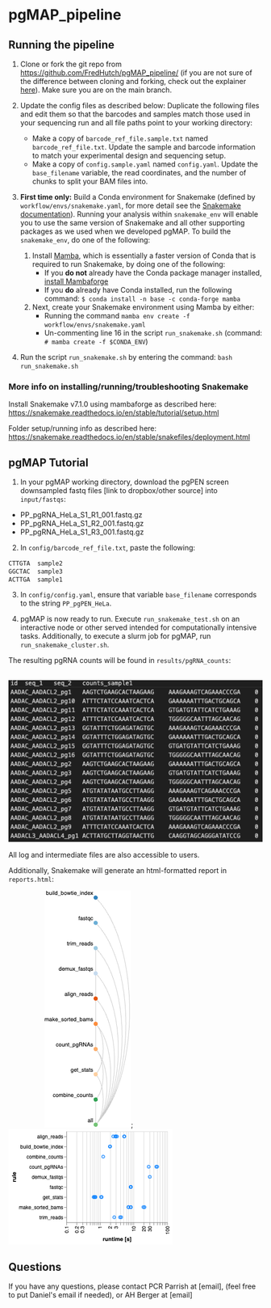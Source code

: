 # pgMAP_pipeline

## Running the pipeline

1. Clone or fork the git repo from https://github.com/FredHutch/pgMAP_pipeline/ (if you are not sure of the difference between cloning and forking, check out the explainer [here](https://github.com/FredHutch/pgMAP_pipeline/)). Make sure you are on the main branch. 


2. Update the config files as described below: Duplicate the following files and edit them so that the barcodes and samples match those used in your sequencing run and all file paths point to your working directory:
    * Make a copy of `barcode_ref_file.sample.txt` named `barcode_ref_file.txt`. Update the sample and barcode information to match your experimental design and sequencing setup. 
    * Make a copy of `config.sample.yaml` named `config.yaml`. Update the `base_filename` variable, the read coordinates, and the number of chunks to split your BAM files into. 


3. **First time only:** Build a Conda environment for Snakemake (defined by `workflow/envs/snakemake.yaml`, for more detail see the [Snakemake documentation](https://snakemake.readthedocs.io/en/stable/getting_started/installation.html)). Running your analysis within `snakemake_env` will enable you to use the same version of Snakemake and all other supporting packages as we used when we developed pgMAP. To build the `snakemake_env`, do one of the following: 
   1. Install [Mamba](https://mamba.readthedocs.io/en/latest/), which is essentially a faster version of Conda that is required to run Snakemake, by doing one of the following:
      * If you **do not** already have the Conda package manager installed, [install Mambaforge](https://github.com/conda-forge/miniforge#mambaforge)
      * If you **do** already have Conda installed, run the following command: `$ conda install -n base -c conda-forge mamba`
   2. Next, create your Snakemake environment using Mamba by either:
      * Running the command `mamba env create -f workflow/envs/snakemake.yaml`
      * Un-commenting line 16 in the script `run_snakemake.sh` (command: `# mamba create -f $CONDA_ENV`)


4. Run the script `run_snakemake.sh` by entering the command: `bash run_snakemake.sh`


### More info on installing/running/troubleshooting Snakemake
Install Snakemake v7.1.0 using mambaforge as described here:
https://snakemake.readthedocs.io/en/stable/tutorial/setup.html

Folder setup/running info as described here:
https://snakemake.readthedocs.io/en/stable/snakefiles/deployment.html

## pgMAP Tutorial
1. In your pgMAP working directory, download the pgPEN screen downsampled fastq files [link to dropbox/other source] into `input/fastqs`:
  * PP_pgRNA_HeLa_S1_R1_001.fastq.gz
  * PP_pgRNA_HeLa_S1_R2_001.fastq.gz
  * PP_pgRNA_HeLa_S1_R3_001.fastq.gz

2. In `config/barcode_ref_file.txt`, paste the following:
```
CTTGTA  sample2
GGCTAC  sample3
ACTTGA  sample1
```

3. In `config/config.yaml`, ensure that variable `base_filename` corresponds to the string `PP_pgPEN_HeLa`.

4. pgMAP is now ready to run. Execute `run_snakemake_test.sh` on an interactive node or other served intended for computationally intensive tasks. Additionally, to execute a slurm job for pgMAP, run `run_snakemake_cluster.sh`.

The resulting pgRNA counts will be found in `results/pgRNA_counts`:

&nbsp;&nbsp;&nbsp;&nbsp;&nbsp;&nbsp;&nbsp;&nbsp;&nbsp;&nbsp;&nbsp;&nbsp;&nbsp;&nbsp;&nbsp;&nbsp;&nbsp;&nbsp;&nbsp;&nbsp;&nbsp;&nbsp;&nbsp;&nbsp;&nbsp;&nbsp;&nbsp;&nbsp;&nbsp;&nbsp;&nbsp;&nbsp;&nbsp;&nbsp;&nbsp;&nbsp;&nbsp;![Table](images/counts_table.png)

All log and intermediate files are also accessible to users.

Additionally, Snakemake will generate an html-formatted report in `reports.html`:

&nbsp;&nbsp;&nbsp;&nbsp;&nbsp;&nbsp;&nbsp;&nbsp;&nbsp;&nbsp;&nbsp;&nbsp;&nbsp;&nbsp;&nbsp;&nbsp;&nbsp;&nbsp;![Report](images/snakemake_report.png);&nbsp;&nbsp;&nbsp;&nbsp;&nbsp;&nbsp;&nbsp;&nbsp;&nbsp;&nbsp;&nbsp;&nbsp;&nbsp;&nbsp;&nbsp;&nbsp;&nbsp;&nbsp;&nbsp;&nbsp;&nbsp;&nbsp;&nbsp;&nbsp;&nbsp;&nbsp;&nbsp;&nbsp;&nbsp;&nbsp;&nbsp;&nbsp;&nbsp;&nbsp;&nbsp;&nbsp;&nbsp;&nbsp;&nbsp;![Report](images/rule_runtimes.png)

## Questions
If you have any questions, please contact PCR Parrish at [email], (feel free to put Daniel's email if needed), or AH Berger at [email]


